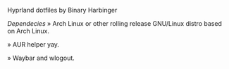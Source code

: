 Hyprland dotfiles by Binary Harbinger

*Dependecies*
  » Arch Linux or other rolling release GNU/Linux distro based on Arch Linux.

  » AUR helper yay.

  » Waybar and wlogout.
